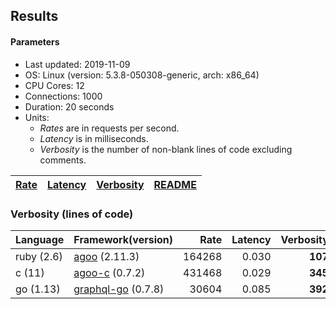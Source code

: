 ## Results

<!-- Result from here -->

#### Parameters
- Last updated: 2019-11-09
- OS: Linux (version: 5.3.8-050308-generic, arch: x86_64)
- CPU Cores: 12
- Connections: 1000
- Duration: 20 seconds
- Units:
  - _Rates_ are in requests per second.
  - _Latency_ is in milliseconds.
  - _Verbosity_ is the number of non-blank lines of code excluding comments.

| [Rate](rates.md) | [Latency](latency.md) | [Verbosity](verbosity.md) | [README](README.md) |
| ---------------- | --------------------- | ------------------------- | ------------------- |

### Verbosity (lines of code)
| Language | Framework(version) | Rate | Latency | Verbosity |
| ---------| ------------------ | ----:| -------:| ---------:|
| ruby (2.6) | [agoo](github.com/ohler55/agoo) (2.11.3) | 164268 | 0.030 | **107** |
| c (11) | [agoo-c](github.com/ohler55/agoo-c) (0.7.2) | 431468 | 0.029 | **345** |
| go (1.13) | [graphql-go](https://github.com/graphql-go/graphql) (0.7.8) | 30604 | 0.085 | **392** |
<!-- Result till here -->
